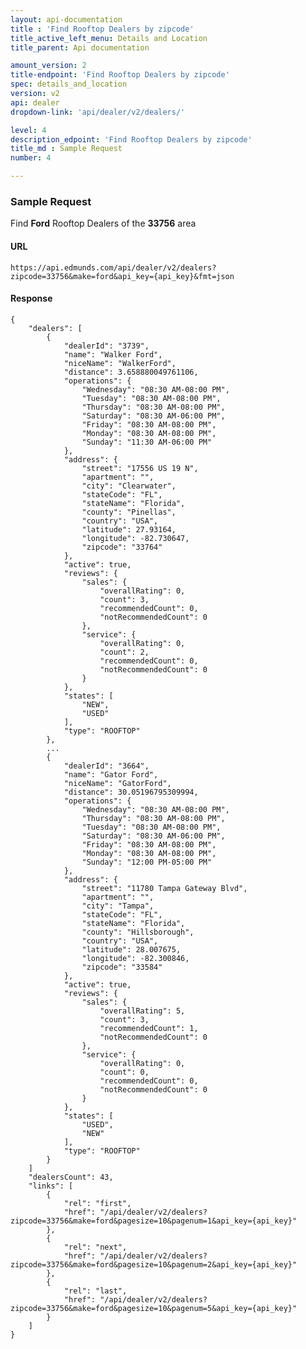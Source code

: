 ```yaml
---
layout: api-documentation
title : 'Find Rooftop Dealers by zipcode'
title_active_left_menu: Details and Location
title_parent: Api documentation

amount_version: 2
title-endpoint: 'Find Rooftop Dealers by zipcode'
spec: details_and_location
version: v2
api: dealer
dropdown-link: 'api/dealer/v2/dealers/'

level: 4
description_edpoint: 'Find Rooftop Dealers by zipcode'
title_md : Sample Request
number: 4

---
```



### Sample Request

Find **Ford** Rooftop Dealers of the **33756** area

#### URL

    https://api.edmunds.com/api/dealer/v2/dealers?zipcode=33756&make=ford&api_key={api_key}&fmt=json

#### Response

    {
        "dealers": [
            {
                "dealerId": "3739",
                "name": "Walker Ford",
                "niceName": "WalkerFord",
                "distance": 3.658880049761106,
                "operations": {
                    "Wednesday": "08:30 AM-08:00 PM",
                    "Tuesday": "08:30 AM-08:00 PM",
                    "Thursday": "08:30 AM-08:00 PM",
                    "Saturday": "08:30 AM-06:00 PM",
                    "Friday": "08:30 AM-08:00 PM",
                    "Monday": "08:30 AM-08:00 PM",
                    "Sunday": "11:30 AM-06:00 PM"
                },
                "address": {
                    "street": "17556 US 19 N",
                    "apartment": "",
                    "city": "Clearwater",
                    "stateCode": "FL",
                    "stateName": "Florida",
                    "county": "Pinellas",
                    "country": "USA",
                    "latitude": 27.93164,
                    "longitude": -82.730647,
                    "zipcode": "33764"
                },
                "active": true,
                "reviews": {
                    "sales": {
                        "overallRating": 0,
                        "count": 3,
                        "recommendedCount": 0,
                        "notRecommendedCount": 0
                    },
                    "service": {
                        "overallRating": 0,
                        "count": 2,
                        "recommendedCount": 0,
                        "notRecommendedCount": 0
                    }
                },
                "states": [
                    "NEW",
                    "USED"
                ],
                "type": "ROOFTOP"
            },
            ...
            {
                "dealerId": "3664",
                "name": "Gator Ford",
                "niceName": "GatorFord",
                "distance": 30.05196795309994,
                "operations": {
                    "Wednesday": "08:30 AM-08:00 PM",
                    "Thursday": "08:30 AM-08:00 PM",
                    "Tuesday": "08:30 AM-08:00 PM",
                    "Saturday": "08:30 AM-06:00 PM",
                    "Friday": "08:30 AM-08:00 PM",
                    "Monday": "08:30 AM-08:00 PM",
                    "Sunday": "12:00 PM-05:00 PM"
                },
                "address": {
                    "street": "11780 Tampa Gateway Blvd",
                    "apartment": "",
                    "city": "Tampa",
                    "stateCode": "FL",
                    "stateName": "Florida",
                    "county": "Hillsborough",
                    "country": "USA",
                    "latitude": 28.007675,
                    "longitude": -82.300846,
                    "zipcode": "33584"
                },
                "active": true,
                "reviews": {
                    "sales": {
                        "overallRating": 5,
                        "count": 3,
                        "recommendedCount": 1,
                        "notRecommendedCount": 0
                    },
                    "service": {
                        "overallRating": 0,
                        "count": 0,
                        "recommendedCount": 0,
                        "notRecommendedCount": 0
                    }
                },
                "states": [
                    "USED",
                    "NEW"
                ],
                "type": "ROOFTOP"
            }
        ]
        "dealersCount": 43,
        "links": [
            {
                "rel": "first",
                "href": "/api/dealer/v2/dealers?zipcode=33756&make=ford&pagesize=10&pagenum=1&api_key={api_key}"
            },
            {
                "rel": "next",
                "href": "/api/dealer/v2/dealers?zipcode=33756&make=ford&pagesize=10&pagenum=2&api_key={api_key}"
            },
            {
                "rel": "last",
                "href": "/api/dealer/v2/dealers?zipcode=33756&make=ford&pagesize=10&pagenum=5&api_key={api_key}"
            }
        ]
    }
    
